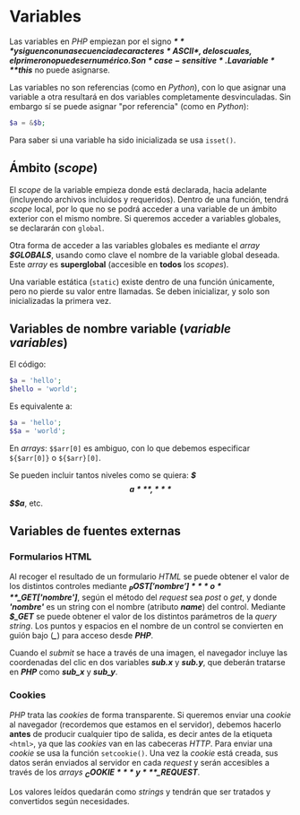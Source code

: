 # Variables

Las variables en *PHP* empiezan por el signo ***$*** y siguen con una secuencia de caracteres *ASCII*, de los cuales, el primero no puede ser numérico. Son *case-sensitive*. La variable ***$this*** no puede asignarse.

Las variables no son referencias (como en *Python*), con lo que asignar una variable a otra resultará en dos variables completamente desvinculadas. Sin embargo sí se puede asignar "por referencia" (como en *Python*):

```php
$a = &$b;
```

Para saber si una variable ha sido inicializada se usa `isset()`.

## Ámbito (*scope*)

El *scope* de la variable empieza donde está declarada, hacia adelante (incluyendo archivos incluidos y requeridos). Dentro de una función, tendrá *scope* local, por lo que no se podrá acceder a una variable de un ámbito exterior con el mismo nombre. Si queremos acceder a variables globales, se declararán con `global`.

Otra forma de acceder a las variables globales es mediante el *array* ***$GLOBALS***, usando como clave el nombre de la variable global deseada. Este *array* es **superglobal** (accesible en **todos** los *scopes*).

Una variable estática (`static`) existe dentro de una función únicamente, pero no pierde su valor entre llamadas. Se deben inicializar, y solo son inicializadas la primera vez.

## Variables de nombre variable (*variable variables*)

El código:

```php
$a = 'hello';
$hello = 'world';
```

Es equivalente a:

```php
$a = 'hello';
$$a = 'world';
```

En *arrays*: `$$arr[0]` es ambiguo, con lo que debemos especificar `${$arr[0]}` o `${$arr}[0]`.

Se pueden incluir tantos niveles como se quiera: ***$$$a***, ***$$$$a***, etc.

## Variables de fuentes externas

### Formularios HTML

Al recoger el resultado de un formulario *HTML* se puede obtener el valor de los distintos controles mediante ***$_POST['nombre']*** o ***$_GET['nombre']***, según el método del *request* sea *post* o *get*, y donde ***'nombre'*** es un string con el nombre (atributo ***name***) del control. Mediante ***$_GET*** se puede obtener el valor de los distintos parámetros de la *query string*. Los puntos y espacios en el nombre de un control se convierten en guión bajo (***_***) para acceso desde ***PHP***.

Cuando el *submit* se hace a través de una imagen, el navegador incluye las coordenadas del clic en dos variables ***sub.x*** y ***sub.y***, que deberán tratarse en ***PHP*** como ***sub_x*** y ***sub_y***.

### Cookies

*PHP* trata las *cookies* de forma transparente. Si queremos enviar una *cookie* al navegador (recordemos que estamos en el servidor), debemos hacerlo **antes** de producir cualquier tipo de salida, es decir antes de la etiqueta `<html>`, ya que las *cookies* van en las cabeceras *HTTP*. Para enviar una *cookie* se usa la función `setcookie()`. Una vez la *cookie* está creada, sus datos serán enviados al servidor en cada *request* y serán accesibles a través de los *arrays* ***$_COOKIE*** y ***$_REQUEST***.

Los valores leídos quedarán como *strings* y tendrán que ser tratados y convertidos según necesidades.
